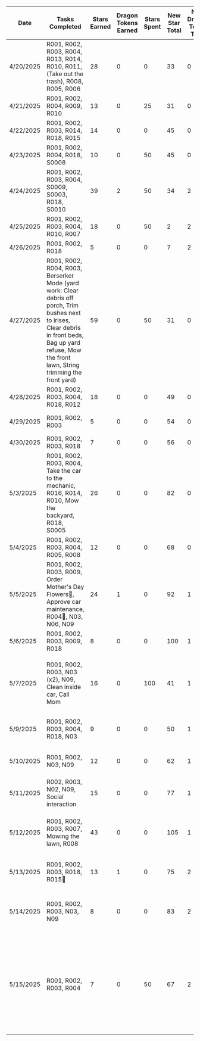 | Date | Tasks Completed | Stars Earned | Dragon Tokens Earned | Stars Spent | New Star Total | New Dragon Token Total | Achievements Earned | Loot Boxes Opened | Dragon Tasks Conquered | Dragon Tasks Created | Inventory | Status Effects |
| --- | --- | --- | --- | --- | --- | --- | --- | --- | --- | --- | --- | --- |
| 4/20/2025 | R001, R002, R003, R004, R013, R014, R010, R011, (Take out the trash), R008, R005, R006 | 28 | 0 | 0 | 33 | 0 | Dragon Slayer, Balanced Adventurer, Quest Clearer | None | R006 | None | Power Hour Achievement | None |
| 4/21/2025 | R001, R002, R004, R009, R010 | 13 | 0 | 25 | 31 | 0 | Power Hour Used | 1 small | None | None | Empty | None |
| 4/22/2025 | R001, R002, R003, R014, R018, R015 | 14 | 0 | 0 | 45 | 0 | None | None | None | Schedule Car Maintenance | Empty | None |
| 4/23/2025 | R001, R002, R004, R018, S0008 | 10 | 0 | 50 | 45 | 0 | None | 1 medium | None | S0003 | Empty | None |
| 4/24/2025 | R001, R002, R003, R004, S0009, S0003, R018, S0010 | 39 | 2 | 50 | 34 | 2 | Dragon Slayer, Tireless, Quest Clearer, Balanced Adventurer | 1 medium | S0003, S0010 | None | Power Hour Achievement | None |
| 4/25/2025 | R001, R002, R003, R004, R010, R007 | 18 | 0 | 50 | 2 | 2 | Balanced Adventurer, Quest Clearer | 1 medium | None | None | Power Hour Achievement | None |
| 4/26/2025 | R001, R002, R018 | 5 | 0 | 0 | 7 | 2 | None | None | None | R005 | Power Hour Achievement | None |
| 4/27/2025 | R001, R002, R004, R003, Berserker Mode (yard work: Clear debris off porch, Trim bushes next to irises, Clear debris in front beds, Bag up yard refuse, Mow the front lawn, String trimming the front yard) | 59 | 0 | 50 | 31 | 0 | Purple Berserker Token, Berserker Fury, Category Crusher, Quest Clearer, Balanced Adventurer | 1 medium (Movie theatre night out + 15 stars) | None | None | Power Hour | None |
| 4/28/2025 | R001, R002, R003, R004, R018, R012 | 18 | 0 | 0 | 49 | 0 | Early Riser, Quest Clearer | None | None | S0011 | Power Hour Achievement | None |
| 4/29/2025 | R001, R002, R003 | 5 | 0 | 0 | 54 | 0 | None | None | None | R004, R015, R018, S0005 | Power Hour Achievement | None |
| 4/30/2025 | R001, R002, R003, R018 | 7 | 0 | 0 | 56 | 0 | None | None | None | R004 | Power Hour Achievement | None |
| 5/3/2025 | R001, R002, R003, R004, Take the car to the mechanic, R016, R014, R010, Mow the backyard, R018, S0005 | 26 | 0 | 0 | 82 | 0 | Balanced Adventurer | None | None | S0001 | Power Hour Achievement | None |
| 5/4/2025 | R001, R002, R003, R004, R005, R008 | 12 | 0 | 0 | 68 | 0 | None | None | None | R006 | Power Hour Achievement | None |
| 5/5/2025 | R001, R002, R003, R009, Order Mother's Day Flowers🥚, Approve car maintenance, R004🐲, N03, N06, N09 | 24 | 1 | 0 | 92 | 1 | Dragon Slayer, Tireless, Early Riser | None | R004🐲, Order Mother's Day Flowers🥚 | None | Power Hour Achievement | None |
| 5/6/2025 | R001, R002, R003, R009, R018 | 8 | 0 | 0 | 100 | 1 | Early Riser | None | None | R015🥚 | Power Hour Achievement | None |
| 5/7/2025 | R001, R002, R003, N03 (x2), N09, Clean inside car, Call Mom | 16 | 0 | 100 | 41 | 1 | Early Riser | 1 large (10 ⭐ stars, A home movie night, 15 ⭐ stars) | None | R015🐲 |  A home movie night (invite a friend!) | Overwhelmed 🌊 |
| 5/9/2025 | R001, R002, R003, R004, R018, N03 | 9 | 0 | 0 | 50 | 1 | Early Riser | None | None | None |  A home movie night (invite a friend!) | None |
| 5/10/2025 | R001, R002, N03, N09 | 12 | 0 | 0 | 62 | 1 | None | None | None | None |  A home movie night (invite a friend!) | Burnout 🔥 |
| 5/11/2025 | R002, R003, N02, N09, Social interaction | 15 | 0 | 0 | 77 | 1 | None | None | None | None | A home movie night (invite a friend!) | Curse of Exhaustion 🔮 |
| 5/12/2025 | R001, R002, R003, R007, Mowing the lawn, R008 | 43 | 0 | 0 | 105 | 1 | Phoenix Rising, Second Wind, Category Mastery, Dragon Ward | None | None | None |A home movie night (invite a friend!) | None |
| 5/13/2025 | R001, R002, R003, R018, R015🐲 | 13 | 1 | 0 | 75 | 2 | Dragon Slayer | None | R015🐲 | None | A home movie night (invite a friend!) | None |
| 5/14/2025 | R001, R002, R003, N03, N09 | 8 | 0 | 0 | 83 | 2 | Proactive Maintenance | None | None | None |  A home movie night (invite a friend!), Healing Aura✨ | None |
| 5/15/2025 | R001, R002, R003, R004 | 7 | 0 | 50 | 67 | 2 | Dragon Ward, Routine Builder | 1 medium (A specialty tea or coffee sampler pack, 1 hour of guilt-free book reading) | None | None | A home movie night (invite a friend!), Healing Aura✨, A specialty tea or coffee sampler pack, 1 hour of guilt-free book reading | None |
